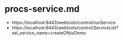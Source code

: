 # procs-service.md
- https://localhost:8443/webtools/control/runService
- https://localhost:8443/webtools/control/ServiceList?sel_service_name=createOfbizDemo

